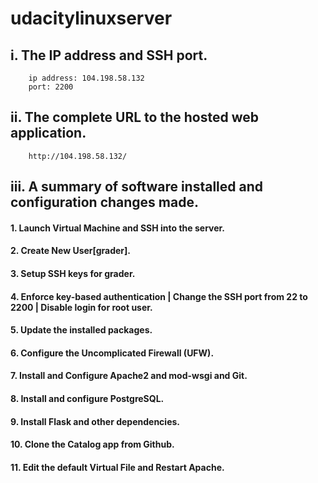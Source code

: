 # udacitylinuxserver
## i. The IP address and SSH port.
```
	ip address: 104.198.58.132
	port: 2200
```
## ii. The complete URL to the hosted web application.
```
	http://104.198.58.132/
```
## iii. A summary of software installed and configuration changes made.

#### 1. Launch Virtual Machine and SSH into the server.
#### 2. Create New User[grader].
#### 3. Setup SSH keys for grader.
#### 4. Enforce key-based authentication | Change the SSH port from 22 to 2200 | Disable login for root user.
#### 5. Update the installed packages.
#### 6. Configure the Uncomplicated Firewall (UFW).
#### 7. Install and Configure Apache2 and mod-wsgi and Git.
#### 8. Install and configure PostgreSQL.
#### 9. Install Flask and other dependencies.
#### 10. Clone the Catalog app from Github.
#### 11. Edit the default Virtual File and Restart Apache.

